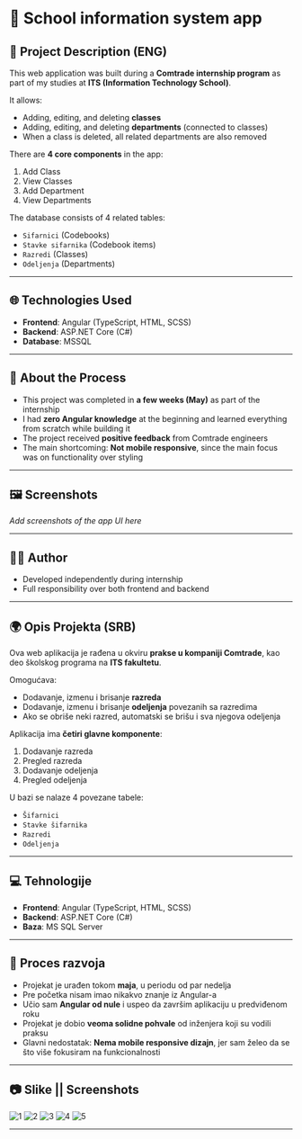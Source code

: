 # 🏫 School information system app

## 📝 Project Description (ENG)

This web application was built during a **Comtrade internship program** as part of my studies at **ITS (Information Technology School)**.

It allows:

- Adding, editing, and deleting **classes**
- Adding, editing, and deleting **departments** (connected to classes)
- When a class is deleted, all related departments are also removed

There are **4 core components** in the app:

1. Add Class  
2. View Classes  
3. Add Department  
4. View Departments  

The database consists of 4 related tables:

- `Sifarnici` (Codebooks)
- `Stavke sifarnika` (Codebook items)
- `Razredi` (Classes)
- `Odeljenja` (Departments)

---

## 🌐 Technologies Used

- **Frontend**: Angular (TypeScript, HTML, SCSS)
- **Backend**: ASP.NET Core (C#)
- **Database**: MSSQL

---

## 🚀 About the Process

- This project was completed in **a few weeks (May)** as part of the internship
- I had **zero Angular knowledge** at the beginning and learned everything from scratch while building it
- The project received **positive feedback** from Comtrade engineers
- The main shortcoming: **Not mobile responsive**, since the main focus was on functionality over styling

---

## 🖼️ Screenshots

_Add screenshots of the app UI here_

---

## 👨‍💻 Author

- Developed independently during internship
- Full responsibility over both frontend and backend

---

## 🌍 Opis Projekta (SRB)

Ova web aplikacija je rađena u okviru **prakse u kompaniji Comtrade**, kao deo školskog programa na **ITS fakultetu**.

Omogućava:

- Dodavanje, izmenu i brisanje **razreda**
- Dodavanje, izmenu i brisanje **odeljenja** povezanih sa razredima
- Ako se obriše neki razred, automatski se brišu i sva njegova odeljenja

Aplikacija ima **četiri glavne komponente**:

1. Dodavanje razreda  
2. Pregled razreda  
3. Dodavanje odeljenja  
4. Pregled odeljenja  

U bazi se nalaze 4 povezane tabele:

- `Šifarnici`
- `Stavke šifarnika`
- `Razredi`
- `Odeljenja`

---

## 💻 Tehnologije

- **Frontend**: Angular (TypeScript, HTML, SCSS)
- **Backend**: ASP.NET Core (C#)
- **Baza**: MS SQL Server

---

## 🧠 Proces razvoja

- Projekat je urađen tokom **maja**, u periodu od par nedelja
- Pre početka nisam imao nikakvo znanje iz Angular-a
- Učio sam **Angular od nule** i uspeo da završim aplikaciju u predviđenom roku
- Projekat je dobio **veoma solidne pohvale** od inženjera koji su vodili praksu
- Glavni nedostatak: **Nema mobile responsive dizajn**, jer sam želeo da se što više fokusiram na funkcionalnosti

---

## 📷 Slike || Screenshots

![1](https://github.com/user-attachments/assets/047fdd94-ed02-4b47-a06e-7ef27bca2a59)
![2](https://github.com/user-attachments/assets/9f34da7d-07ab-4ebd-b5d9-5cac12cfaf1b)
![3](https://github.com/user-attachments/assets/07cf2a49-2a1a-4d2c-a676-b32c657426fd)
![4](https://github.com/user-attachments/assets/4e672a7c-d4e0-4529-a0f8-edeea2a3713c)
![5](https://github.com/user-attachments/assets/14d0e889-98e5-44f0-9616-933d69668be6)


---

